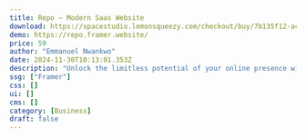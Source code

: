 ```yaml
---
title: Repo — Modern Saas Website
download: https://spacestudio.lemonsqueezy.com/checkout/buy/7b135f12-ac62-4e39-9c6b-14458d692edd
demo: https://repo.framer.website/
price: 59
author: "Emmanuel Nwankwo"
date: 2024-11-30T10:13:01.353Z
description: "Unlock the limitless potential of your online presence with Repo, the epitome of modern SaaS website templates. Repo is meticulously engineered to redefine user experience and perfection down to the smallest detail."
ssg: ["Framer"]
css: []
ui: []
cms: []
category: [Business]
draft: false
---
```

